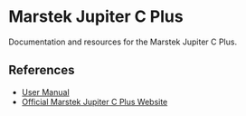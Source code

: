 # Marstek Jupiter C Plus

Documentation and resources for the Marstek Jupiter C Plus.

## References

- [User Manual](marstek-jupiter-c-plus-user-manual.pdf)
- [Official Marstek Jupiter C Plus Website](https://marstekenergy.com/products/marstek-jupiter-c-plus-all-in-one)
